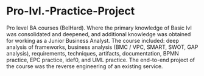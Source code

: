 # Pro-lvl.-Practice-Project
Pro level BA courses (BelHard). Where the primary knowledge of Basic lvl was consolidated and deepened, and additional knowledge was obtained for working as a Junior Business Analyst.
The course included: deep analysis of frameworks, business analysis (BMC / VPC, SMART, SWOT, GAP analysis), requirements, techniques, artifacts, documentation, BPMN practice, EPC practice, idef0, and UML practice. The end-to-end project of the course was the reverse engineering of an existing service.
